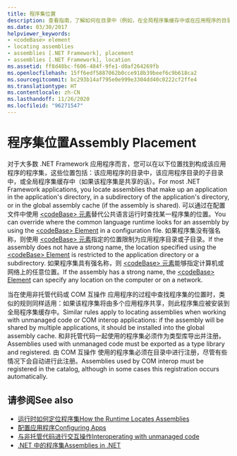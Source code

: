 ```yaml
---
title: 程序集位置
description: 查看指南，了解如何在目录中（例如，在全局程序集缓存中或在应用程序的目录或子目录中）放置 .NET 程序集。
ms.date: 03/30/2017
helpviewer_keywords:
- <codeBase> element
- locating assemblies
- assemblies [.NET Framework], placement
- assemblies [.NET Framework], location
ms.assetid: ff8d48bc-f606-484f-9fe1-d0af264269fb
ms.openlocfilehash: 15ff6edf5887062b0cce918b39beef6c9b618ca2
ms.sourcegitcommit: bc293b14af795e0e999e3304dd40c0222cf2ffe4
ms.translationtype: HT
ms.contentlocale: zh-CN
ms.lasthandoff: 11/26/2020
ms.locfileid: "96271547"
---
```

# <a name="assembly-placement"></a><span data-ttu-id="8c17b-103">程序集位置</span><span class="sxs-lookup"><span data-stu-id="8c17b-103">Assembly Placement</span></span>

<span data-ttu-id="8c17b-104">对于大多数 .NET Framework 应用程序而言，您可以在以下位置找到构成该应用程序的程序集，这些位置包括：该应用程序的目录中，该应用程序目录的子目录中，或全局程序集缓存中（如果该程序集是共享的话）。</span><span class="sxs-lookup"><span data-stu-id="8c17b-104">For most .NET Framework applications, you locate assemblies that make up an application in the application's directory, in a subdirectory of the application's directory, or in the global assembly cache (if the assembly is shared).</span></span> <span data-ttu-id="8c17b-105">可以通过在配置文件中使用 [\<codeBase> 元素](../configure-apps/file-schema/runtime/codebase-element.md)替代公共语言运行时查找某一程序集的位置。</span><span class="sxs-lookup"><span data-stu-id="8c17b-105">You can override where the common language runtime looks for an assembly by using the [\<codeBase> Element](../configure-apps/file-schema/runtime/codebase-element.md) in a configuration file.</span></span> <span data-ttu-id="8c17b-106">如果程序集没有强名称，则使用 [\<codeBase> 元素](../configure-apps/file-schema/runtime/codebase-element.md)指定的位置限制为应用程序目录或子目录。</span><span class="sxs-lookup"><span data-stu-id="8c17b-106">If the assembly does not have a strong name, the location specified using the [\<codeBase> Element](../configure-apps/file-schema/runtime/codebase-element.md) is restricted to the application directory or a subdirectory.</span></span> <span data-ttu-id="8c17b-107">如果程序集具有强名称，则 [\<codeBase> 元素](../configure-apps/file-schema/runtime/codebase-element.md)能够指定计算机或网络上的任意位置。</span><span class="sxs-lookup"><span data-stu-id="8c17b-107">If the assembly has a strong name, the [\<codeBase> Element](../configure-apps/file-schema/runtime/codebase-element.md) can specify any location on the computer or on a network.</span></span>  
  
 <span data-ttu-id="8c17b-108">当在使用非托管代码或 COM 互操作 应用程序的过程中查找程序集的位置时，类似的规则同样适用：如果该程序集将由多个应用程序共享，则此程序集应被安装到全局程序集缓存中。</span><span class="sxs-lookup"><span data-stu-id="8c17b-108">Similar rules apply to locating assemblies when working with unmanaged code or COM interop applications: if the assembly will be shared by multiple applications, it should be installed into the global assembly cache.</span></span> <span data-ttu-id="8c17b-109">和非托管代码一起使用的程序集必须作为类型库导出并注册。</span><span class="sxs-lookup"><span data-stu-id="8c17b-109">Assemblies used with unmanaged code must be exported as a type library and registered.</span></span> <span data-ttu-id="8c17b-110">由 COM 互操作 使用的程序集必须在目录中进行注册，尽管有些情况下会自动进行此注册。</span><span class="sxs-lookup"><span data-stu-id="8c17b-110">Assemblies used by COM interop must be registered in the catalog, although in some cases this registration occurs automatically.</span></span>  
  
## <a name="see-also"></a><span data-ttu-id="8c17b-111">请参阅</span><span class="sxs-lookup"><span data-stu-id="8c17b-111">See also</span></span>

- [<span data-ttu-id="8c17b-112">运行时如何定位程序集</span><span class="sxs-lookup"><span data-stu-id="8c17b-112">How the Runtime Locates Assemblies</span></span>](../deployment/how-the-runtime-locates-assemblies.md)
- [<span data-ttu-id="8c17b-113">配置应用程序</span><span class="sxs-lookup"><span data-stu-id="8c17b-113">Configuring Apps</span></span>](../configure-apps/index.md)
- [<span data-ttu-id="8c17b-114">与非托管代码进行交互操作</span><span class="sxs-lookup"><span data-stu-id="8c17b-114">Interoperating with unmanaged code</span></span>](../interop/index.md)
- [<span data-ttu-id="8c17b-115">.NET 中的程序集</span><span class="sxs-lookup"><span data-stu-id="8c17b-115">Assemblies in .NET</span></span>](index.md)
